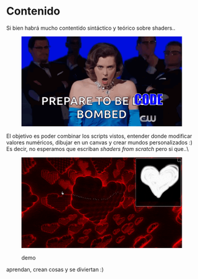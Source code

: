 # Contenido

Si bien habrá mucho contentido sintáctico y teórico sobre shaders..

<figure><img src="../../../../.gitbook/assets/ezgif-8d3d095f2ee847 (1).gif" alt=""><figcaption></figcaption></figure>

El objetivo es poder combinar los scripts vistos, entender donde modificar valores numéricos, dibujar en un canvas y crear mundos personalizados :)\
Es decir, no esperamos que escriban _shaders from scratch_ pero si que..\


<figure><img src="../../../../.gitbook/assets/ezgif-2d81d180fce38f.gif" alt=""><figcaption><p>demo</p></figcaption></figure>

aprendan, crean cosas  y se diviertan :)
